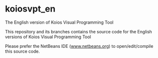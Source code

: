 # koiosvpt_en
The English version of Koios Visual Programming Tool 

This repository and its branches contains the source code for the English versions of Koios Visual Programming Tool

Please prefer the NetBeans IDE (www.netbeans.org) to open/edit/compile this source code.
